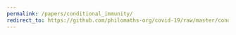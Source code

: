 ```yaml
---
permalink: /papers/conditional_immunity/
redirect_to: https://github.com/philomaths-org/covid-19/raw/master/conditional_immunity/conditional_immunity.pdf
---
```

